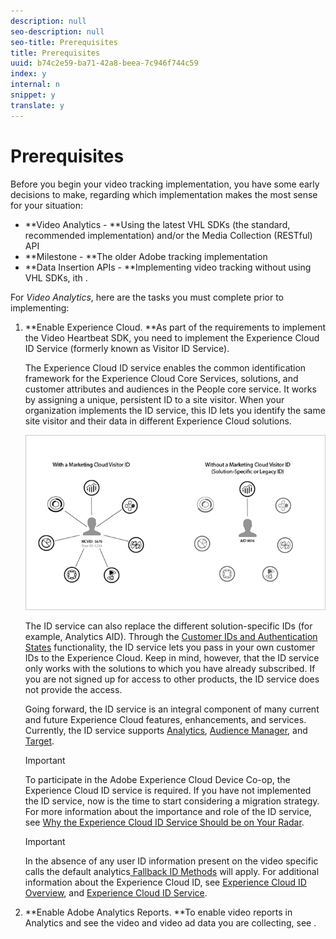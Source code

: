 ```yaml
---
description: null
seo-description: null
seo-title: Prerequisites
title: Prerequisites
uuid: b74c2e59-ba71-42a8-beea-7c946f744c59
index: y
internal: n
snippet: y
translate: y
---
```


# Prerequisites

Before you begin your video tracking implementation, you have some early decisions to make, regarding which implementation makes the most sense for your situation:
* **Video Analytics - **Using the latest VHL SDKs (the standard, recommended implementation) and/or the Media Collection (RESTful) API
* **Milestone - **The older Adobe tracking implementation
* **Data Insertion APIs - **Implementing video tracking without using VHL SDKs, ith .


For *Video Analytics*, here are the tasks you must complete prior to implementing: 


1. **Enable Experience Cloud. **As part of the requirements to implement the Video Heartbeat SDK, you need to implement the Experience Cloud ID Service (formerly known as Visitor ID Service). 

   The Experience Cloud ID service enables the common identification framework for the Experience Cloud Core Services, solutions, and customer attributes and audiences in the People core service. It works by assigning a unique, persistent ID to a site visitor. When your organization implements the ID service, this ID lets you identify the same site visitor and their data in different Experience Cloud solutions. 

   <a id="fig_E7648D1E230E4AA588C80C9092B662EA"></a> ![](assets/mc_id_service_graphic.png) 

   The ID service can also replace the different solution-specific IDs (for example, Analytics AID). Through the [ Customer IDs and Authentication States](https://marketing.adobe.com/resources/help/en_US/mcvid/mcvid-authenticated-state.html) functionality, the ID service lets you pass in your own customer IDs to the Experience Cloud. Keep in mind, however, that the ID service only works with the solutions to which you have already subscribed. If you are not signed up for access to other products, the ID service does not provide the access. 

   Going forward, the ID service is an integral component of many current and future Experience Cloud features, enhancements, and services. Currently, the ID service supports [ Analytics](http://www.adobe.com/marketing-cloud/web-analytics.html), [ Audience Manager](http://www.adobe.com/marketing-cloud/data-management-platform.html), and [ Target](http://www.adobe.com/marketing-cloud/testing-targeting.html). 

   >[!IMPORTANT]
   >
   >To participate in the Adobe Experience Cloud Device Co-op, the Experience Cloud ID service is required.
   If you have not implemented the ID service, now is the time to start considering a migration strategy. For more information about the importance and role of the ID service, see [ Why the Experience Cloud ID Service Should be on Your Radar](http://blogs.adobe.com/digitalmarketing/analytics/why-new-adobe-marketing-cloud-id-service-should-be-on-your-radar/). 

   >[!IMPORTANT]
   >
   >In the absence of any user ID information present on the video specific calls the default analytics[ Fallback ID Methods](https://marketing.adobe.com/resources/help/en_US/sc/implement/visid_fallback.html) will apply. 
   For additional information about the Experience Cloud ID, see [ Experience Cloud ID Overview](https://marketing.adobe.com/resources/help/en_US/mcvid/mcvid-overview.html), and [ Experience Cloud ID Service](https://marketing.adobe.com/resources/help/en_US/mcvid/). 

1. **Enable Adobe Analytics Reports. **To enable video reports in Analytics and see the video and video ad data you are collecting, see [](../video-reports/c_vhl_vid-rept_enable.md). 


